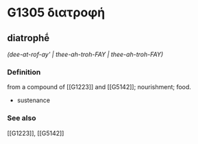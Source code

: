 # G1305 διατροφή

## diatrophḗ

_(dee-at-rof-ay' | thee-ah-troh-FAY | thee-ah-troh-FAY)_

### Definition

from a compound of [[G1223]] and [[G5142]]; nourishment; food.

- sustenance

### See also

[[G1223]], [[G5142]]

